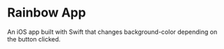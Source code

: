# **Rainbow App**

An iOS app built with Swift that changes background-color depending on the button clicked.